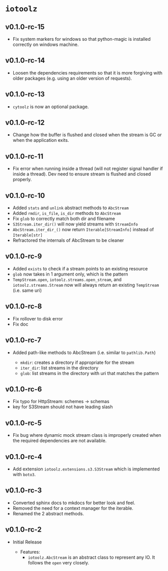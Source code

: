 # `iotoolz`

## v0.1.0-rc-15

- Fix  system markers for windows so that python-magic is installed correctly on windows machine.

## v0.1.0-rc-14

- Loosen the dependencies requirements so that it is more forgiving with older packages (e.g. using an older version of requests).

## v0.1.0-rc-13

- `cytoolz` is now an optional package.

## v0.1.0-rc-12

- Change how the buffer is flushed and closed when the stream is GC or when the application exits.

## v0.1.0-rc-11

- Fix error when running inside a thread (will not register signal handler if inside a thread). Dev need to ensure stream is flushed and closed properly.

## v0.1.0-rc-10

- Added `stats` and `unlink` abstract methods to `AbcStream`
- Added `rmdir`, `is_file`, `is_dir` methods to `AbcStream`
- Fix `glob` to correctly match both dir and filename
- `S3Stream.iter_dir()` will now yield streams with `StreamInfo`
- `AbcStream.iter_dir_()` now return `Iterable[StreamInfo]` instead of `Iterable[str]`
- Refractored the internals of AbcStream to be cleaner

## v0.1.0-rc-9

- Added `exists` to check if a stream points to an existing resource
- `glob` now takes in 1 argument only, which is the pattern
- `TempStream.open`, `iotoolz.streams.open_stream`, and `iotoolz.streams.Stream` now will always return an existing `TempStream` (i.e. same uri)

## v0.1.0-rc-8

- Fix rollover to disk error
- Fix doc

## v0.1.0-rc-7

- Added path-like methods to AbcStream (i.e. similar to `pathlib.Path`)

  - `mkdir`: creates a directory if appropriate for the stream
  - `iter_dir`: list streams in the directory
  - `glob`: list streams in the directory with uri that matches the pattern

## v0.1.0-rc-6

- Fix typo for HttpStream: schemes -> schemas
- key for S3Stream should not have leading slash

## v0.1.0-rc-5

- Fix bug where dynamic mock stream class is improperly created when the required dependencies are not available.

## v0.1.0-rc-4

- Add extension `iotoolz.extensions.s3.S3Stream` which is implemented with `boto3`.

## v0.1.0-rc-3

- Converted sphinx docs to mkdocs for better look and feel.
- Removed the need for a context manager for the iterable.
- Renamed the 2 abstract methods.

## v0.1.0-rc-2

- Initial Release

  - Features:
    - `iotoolz.AbcStream` is an abstract class to represent any IO. It follows the `open` very closely.

